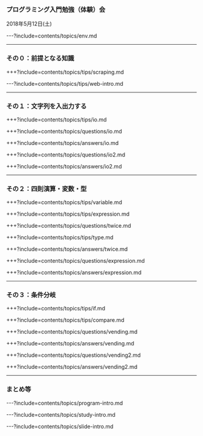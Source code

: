 ### プログラミング入門勉強（体験）会

2018年5月12日(土)

---?include=contents/topics/env.md

---

### その０：前提となる知識

+++?include=contents/topics/tips/scraping.md

---?include=contents/topics/tips/web-intro.md

---
### その１：文字列を入出力する

+++?include=contents/topics/tips/io.md

+++?include=contents/topics/questions/io.md

+++?include=contents/topics/answers/io.md

+++?include=contents/topics/questions/io2.md

+++?include=contents/topics/answers/io2.md

---

### その２：四則演算・変数・型

+++?include=contents/topics/tips/variable.md

+++?include=contents/topics/tips/expression.md

+++?include=contents/topics/questions/twice.md

+++?include=contents/topics/tips/type.md

+++?include=contents/topics/answers/twice.md

+++?include=contents/topics/questions/expression.md

+++?include=contents/topics/answers/expression.md

---

### その３：条件分岐

+++?include=contents/topics/tips/if.md

+++?include=contents/topics/tips/compare.md

+++?include=contents/topics/questions/vending.md

+++?include=contents/topics/answers/vending.md

+++?include=contents/topics/questions/vending2.md

+++?include=contents/topics/answers/vending2.md

---

### まとめ等

---?include=contents/topics/program-intro.md

---?include=contents/topics/study-intro.md

---?include=contents/topics/slide-intro.md